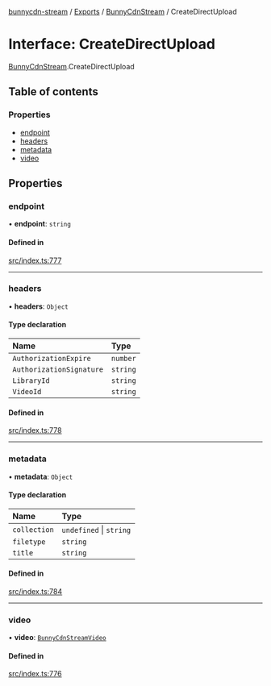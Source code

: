[bunnycdn-stream](../README.md) / [Exports](../modules.md) / [BunnyCdnStream](../modules/BunnyCdnStream.md) / CreateDirectUpload

# Interface: CreateDirectUpload

[BunnyCdnStream](../modules/BunnyCdnStream.md).CreateDirectUpload

## Table of contents

### Properties

- [endpoint](BunnyCdnStream.CreateDirectUpload.md#endpoint)
- [headers](BunnyCdnStream.CreateDirectUpload.md#headers)
- [metadata](BunnyCdnStream.CreateDirectUpload.md#metadata)
- [video](BunnyCdnStream.CreateDirectUpload.md#video)

## Properties

### endpoint

• **endpoint**: `string`

#### Defined in

[src/index.ts:777](https://github.com/dan-online/bunnycdn-stream/blob/2d76aff/src/index.ts#L777)

___

### headers

• **headers**: `Object`

#### Type declaration

| Name | Type |
| :------ | :------ |
| `AuthorizationExpire` | `number` |
| `AuthorizationSignature` | `string` |
| `LibraryId` | `string` |
| `VideoId` | `string` |

#### Defined in

[src/index.ts:778](https://github.com/dan-online/bunnycdn-stream/blob/2d76aff/src/index.ts#L778)

___

### metadata

• **metadata**: `Object`

#### Type declaration

| Name | Type |
| :------ | :------ |
| `collection` | `undefined` \| `string` |
| `filetype` | `string` |
| `title` | `string` |

#### Defined in

[src/index.ts:784](https://github.com/dan-online/bunnycdn-stream/blob/2d76aff/src/index.ts#L784)

___

### video

• **video**: [`BunnyCdnStreamVideo`](../classes/BunnyCdnStreamVideo.md)

#### Defined in

[src/index.ts:776](https://github.com/dan-online/bunnycdn-stream/blob/2d76aff/src/index.ts#L776)
